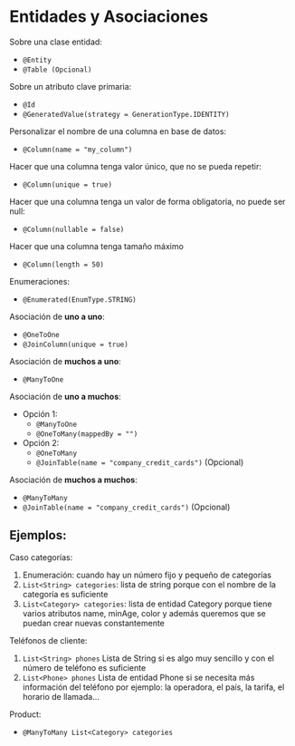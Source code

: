 # Entidades y Asociaciones

Sobre una clase entidad:
* ``@Entity``
* ``@Table (Opcional)``

Sobre un atributo clave primaria:
* ``@Id``
* ``@GeneratedValue(strategy = GenerationType.IDENTITY)``

Personalizar el nombre de una columna en base de datos:
* ``@Column(name = "my_column")``

Hacer que una columna tenga valor único, que no se pueda repetir:
* ``@Column(unique = true)``

Hacer que una columna tenga un valor de forma obligatoria, no puede ser null:
* ``@Column(nullable = false)``

Hacer que una columna tenga tamaño máximo
* ``@Column(length = 50)``

Enumeraciones:
* ``@Enumerated(EnumType.STRING)``

Asociación de **uno a uno**:
* ``@OneToOne``
* ``@JoinColumn(unique = true)``

Asociación de **muchos a uno**:
* ``@ManyToOne``

Asociación de **uno a muchos**:
* Opción 1:
	* ``@ManyToOne``
	* ``@OneToMany(mappedBy = "")``
* Opción 2:
	* ``@OneToMany``
	* ``@JoinTable(name = "company_credit_cards")`` (Opcional)

Asociación de **muchos a muchos**:
* ``@ManyToMany``
* ``@JoinTable(name = "company_credit_cards")`` (Opcional)


## Ejemplos:

Caso categorías:
1. Enumeración: cuando hay un número fijo y pequeño de categorías
2. ``List<String> categories``: lista de string porque con el nombre de la categoría es suficiente
3. ``List<Category> categories``: lista de entidad Category porque tiene varios atributos name, minAge, color y además queremos que se puedan crear nuevas constantemente

Teléfonos de cliente:
1. ``List<String> phones`` Lista de String si es algo muy sencillo y con el número de teléfono es suficiente
2. ``List<Phone> phones`` Lista de entidad Phone si se necesita más información del teléfono por ejemplo: la operadora, el país, la tarifa, el horario de llamada...


Product:

* ``@ManyToMany List<Category> categories``